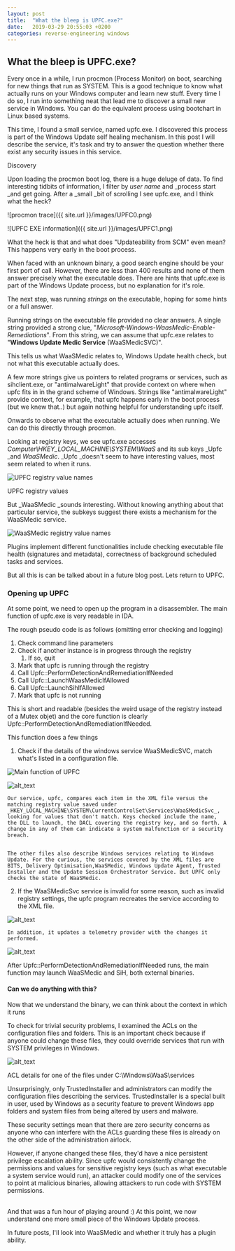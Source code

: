 ```yaml
---
layout: post
title:  "What the bleep is UPFC.exe?"
date:   2019-03-29 20:55:03 +0200
categories: reverse-engineering windows
---
```


## What the bleep is UPFC.exe?

Every once in a while, I run procmon (Process Monitor) on boot, searching for new things that run as SYSTEM. This is a good technique to know what actually runs on your Windows computer and learn new stuff. Every time I do so, I run into something neat that lead me to discover a small new service in Windows. You can do the equivalent process using bootchart in Linux based systems. 

This time, I found a small service, named upfc.exe. I discovered this process is part of the Windows Update self healing mechanism. In this post I will describe the service, it's task and try to answer the question whether there exist any security issues in this service.

Discovery

Upon loading the procmon boot log, there is a huge deluge of data. To find interesting tidbits of information, I filter by _user name_ and _process start _and get going. After a _small _bit of scrolling I see upfc.exe, and I think what the heck?


![procmon trace]({{ site.url }}/images/UPFC0.png)

![UPFC EXE information]({{ site.url }}/images/UPFC1.png)


What the heck is that and what does "Updateability from SCM" even mean? This happens very early in the boot process.

When faced with an unknown binary, a good search engine should be your first port of call. However, there are less than 400 results and none of them answer precisely what the executable does. There are hints that upfc.exe is part of the Windows Update process, but no explanation for it's role. 

The next step, was running _strings_ on the executable, hoping for some hints or a full answer. 

Running strings on the executable file provided no clear answers. A single string provided a strong clue, "_Microsoft-Windows-WaasMedic-Enable-Remediations_". From this string, we can assume that upfc.exe relates to "**Windows Update Medic Service** (WaaSMedicSVC)".

This  tells us what WaaSMedic relates to, Windows Update health check, but not what this executable actually does.

A few more strings give us pointers to related programs or services, such as sihclient.exe, or "antimalwareLight" that provide context on where when upfc fits in in the grand scheme of Windows. Strings like "antimalwareLight" provide context, for example, that upfc happens early in the boot process (but we knew that..) but again nothing helpful for understanding upfc itself.

Onwards to observe what the executable actually does when running. We can do this directly through procmon.

Looking at registry keys, we see upfc.exe accesses _Computer\HKEY_LOCAL_MACHINE\SYSTEM\WaaS_ and its sub keys _Upfc _and _WaaSMedic_. _Upfc _doesn't seem to have interesting values, most seem related to when it runs. 


![UPFC registry value names](images/UPFC2.png "UPFC registry values")


UPFC registry values

But _WaaSMedic _sounds interesting. Without knowing anything about that particular service, the subkeys suggest there exists a mechanism for the WaaSMedic  service. 




![WaaSMedic registry value names](images/UPFC3.png "WaaSMedic registry values")


Plugins implement different functionalities include checking executable file health (signatures and metadata), correctness of background scheduled tasks and services. 

But all this is can be talked about in a future blog post. Lets return to UPFC.


### Opening up UPFC

At some point, we need to open up the program in a disassembler. The main function of upfc.exe is very readable in IDA.

The rough pseudo code is as follows (omitting error checking and logging)



1. Check command line parameters
2. Check if another instance is in progress through the registry
    1. If so, quit
3. Mark that upfc is running through the registry
4. Call Upfc::PerformDetectionAndRemediationIfNeeded
5. Call Upfc::LaunchWaasMedicIfAllowed
6. Call Upfc::LaunchSihIfAllowed
7. Mark that upfc is not running

This is short and readable (besides the weird usage of the registry instead of a Mutex objet) and the core function is clearly Upfc::PerformDetectionAndRemediationIfNeeded.

This function does a few things



1. Check if the details of the windows service WaaSMedicSVC, match what's listed in a configuration file.

    



![Main function of UPFC](images/UPFC4.png "Main function of UPFC in IDA")


    

![alt_text](images/UPFC5.png "image_tooltip")



    Our service, upfc, compares each item in the XML file versus the matching registry value saved under _HKEY_LOCAL_MACHINE\SYSTEM\CurrentControlSet\Services\WaaSMedicSvc_, looking for values that don't match. Keys checked include the name, the DLL to launch, the DACL covering the registry key, and so forth. A change in any of them can indicate a system malfunction or a security breach.


    The other files also describe Windows services relating to Windows Update. For the curious, the services covered by the XML files are BITS, Delivery Optimisation,WaaSMedic, Windows Update Agent, Trusted Installer and the Update Session Orchestrator Service. But UPFC only checks the state of WaaSMedic.

2. If the WaaSMedicSvc service is invalid for some reason, such as invalid registry settings, the upfc program recreates the service according to the XML file.


![alt_text](images/UPFC6.png "image_tooltip")


    In addition, it updates a telemetry provider with the changes it performed.


    


![alt_text](images/UPFC7.png "image_tooltip")



After Upfc::PerformDetectionAndRemediationIfNeeded runs, the main function may launch WaaSMedic and SiH, both external binaries.


#### Can we do anything with this?

Now that we understand the binary, we can think about the context in which it runs

To check for trivial security problems, I examined the ACLs on the configuration files and folders. This is an important check because if anyone could change these files, they could override services that run with SYSTEM privileges in Windows. 




![alt_text](images/UPFC8.png "image_tooltip")


ACL details for one of the files under C:\Windows\WaaS\services

Unsurprisingly, only TrustedInstaller and administrators can modify the configuration files describing the services. TrustedInstaller is a special built in user, used by Windows as a security feature to prevent Windows app folders and system files from being altered by users and malware.

These security settings mean that there are zero security concerns as anyone who can interfere with the ACLs guarding these files is already on the other side of the administration airlock.

However, if anyone changed these files, they'd have a nice persistent privilege escalation ability. Since upfc would consistently change the permissions and values for sensitive registry keys (such as what executable a system service would run), an attacker could modify one of the services to point at malicious binaries, allowing attackers to run code with SYSTEM permissions.

 \
And that was a fun hour of playing around :) At this point, we now understand one more small piece of the Windows Update process.

In future posts, I'll look into WaaSMedic and whether it truly has a plugin ability.
